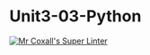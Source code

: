 # Unit3-03-Python
[![Mr Coxall's Super Linter](https://github.com/ICS3U-Programming-JaydenS/Unit3-03-Python/workflows/Mr%20Coxall's%20Super%20Linter/badge.svg)](https://github.com/ICS3U-Programming-JaydenS/Unit3-03-Python/actions/)
